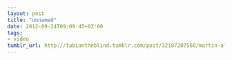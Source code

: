 ```yaml
---
layout: post
title: "unnamed"
date: 2012-09-24T09:09:45+02:00
tags:
- video
tumblr_url: http://fabiantheblind.tumblr.com/post/32187207560/martin-allais-saz-thistle-an-animated-film-by
---
```


